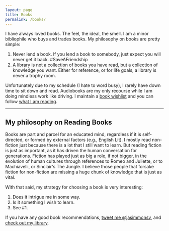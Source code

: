 ```yaml
---
layout: page
title: Books
permalink: /books/
---
```

I have always loved books. The feel, the ideal, the smell. I am a minor bibliophile who buys and trades books.
My philosophy on books are pretty simple:

1. Never lend a book. If you lend a book to somebody, just expect you will never get it back. #SaveAFriendship
2. A library is not a collection of books you have read, but a collection of knowledge you want. Either for reference, or for life goals, a library is never a trophy room.

Unfortunately due to my schedule (I hate to word busy), I rarely have down time to sit down and read. Audiobooks are my only recourse while I am doing mindless work like driving. I maintain a [book wishlist](https://www.amazon.com/hz/wishlist/ls/2HYGX5EGMFVPR) and you can follow [what I am reading](https://www.goodreads.com/review/list/2784493-j-a?shelf=currently-reading).

* * *

## My philosophy on Reading Books
Books are part and parcel for an educated mind, regardless if it is self-directed, or formed by external factors (e.g., English Lit). I mostly read non-fiction just because there is a lot that I still want to learn. But reading fiction is just as important, as it has driven the human conversation for generations. Fiction has played just as big a role, if not bigger, in the evolution of human cultures through references to Romeo and Juliette, or to Machiavelli, or Sinclair's The Jungle. I believe those people that forsake fiction for non-fiction are missing a huge chunk of knowledge that is just as vital.

With that said, my strategy for choosing a book is very interesting:

1. Does it intrigue me in some way.
2. Is it something I wish to learn.
3. See #1.

If you have any good book recommendations, [tweet me @jasimmonsv](https://twitter.com/jasimmonsv), and [check out my library](https://www.goodreads.com/user/show/2784493-j-a).
